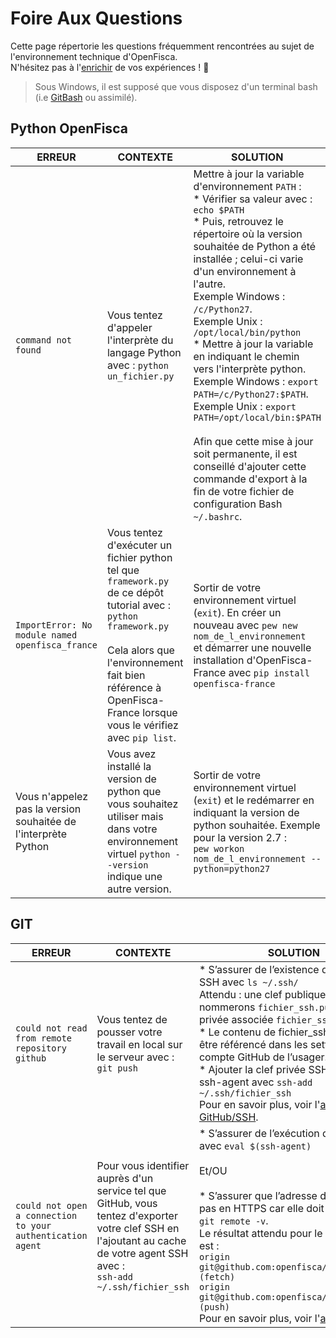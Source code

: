 # Foire Aux Questions

Cette page répertorie les questions fréquemment rencontrées au sujet de l'environnement technique d'OpenFisca.  
N'hésitez pas à l'[enrichir](https://github.com/openfisca/tutorial/edit/master/FAQ.md) de vos expériences ! :slightly_smiling_face: 


> Sous Windows, il est supposé que vous disposez d'un terminal bash (i.e [GitBash](https://gitforwindows.org) ou assimilé).


## Python OpenFisca

| ERREUR | CONTEXTE | SOLUTION      |
| ------ | -------- | ------------- |
| `command not found` | Vous tentez d'appeler l'interprète du langage Python avec : `python un_fichier.py` | Mettre à jour la variable d'environnement `PATH` : </br>* Vérifier sa valeur avec : </br>`echo $PATH` </br>* Puis, retrouvez le répertoire où la version souhaitée de Python a été installée ; celui-ci varie d'un environnement à l'autre. </br>Exemple Windows : `/c/Python27`. </br>Exemple Unix : `/opt/local/bin/python` </br>* Mettre à jour la variable en indiquant le chemin vers l'interprète python. </br>Exemple Windows : `export PATH=/c/Python27:$PATH`. </br>Exemple Unix : `export PATH=/opt/local/bin:$PATH` </br></br>Afin que cette mise à jour soit permanente, il est conseillé d'ajouter cette commande d'export à la fin de votre fichier de configuration Bash `~/.bashrc`. |
| `ImportError: No module named openfisca_france` | Vous tentez d'exécuter un fichier python tel que `framework.py` de ce dépôt tutorial avec : </br>`python framework.py` </br></br>Cela alors que l'environnement fait bien référence à OpenFisca-France lorsque vous le vérifiez avec `pip list`. | Sortir de votre environnement virtuel (`exit`). En créer un nouveau avec `pew new nom_de_l_environnement` </br>et démarrer une nouvelle installation d'OpenFisca-France avec `pip install openfisca-france` |
| Vous n'appelez pas la version souhaitée de l'interprète Python | Vous avez installé la version de python que vous souhaitez utiliser mais dans votre environnement virtuel `python --version` indique une autre version. | Sortir de votre environnement virtuel (`exit`) et le redémarrer en indiquant la version de python souhaitée. Exemple pour la version 2.7 : </br>`pew workon nom_de_l_environnement --python=python27` |


## GIT

| ERREUR | CONTEXTE | SOLUTION      |
| ------ | -------- | ------------- |
| `could not read from remote repository github` | Vous tentez de pousser votre travail en local sur le serveur avec : </br>`git push` | * S’assurer de l’existence d’une clef SSH avec `ls ~/.ssh/` </br>Attendu : une clef publique que nous nommerons `fichier_ssh.pub` et sa clef privée associée `fichier_ssh`. </br>* Le contenu de fichier_ssh.pub doit être référencé dans les settings du compte GitHub de l’usager. </br>* Ajouter la clef privée SSH à votre ssh-agent avec `ssh-add ~/.ssh/fichier_ssh` </br>Pour en savoir plus, voir l'[aide GitHub/SSH](https://help.github.com/articles/connecting-to-github-with-ssh/). |
| `could not open a connection to your authentication agent` | Pour vous identifier auprès d'un service tel que GitHub, vous tentez d'exporter votre clef SSH en l'ajoutant au cache de votre agent SSH avec : </br>`ssh-add ~/.ssh/fichier_ssh` | * S’assurer de l’exécution du ssh-agent avec `eval $(ssh-agent)` </br></br>Et/OU </br></br>* S’assurer que l’adresse du dépôt n'est pas en HTTPS car elle doit être en SSH : `git remote -v`. </br>Le résultat attendu pour le dépôt tutorial est : </br>`origin	git@github.com:openfisca/tutorial.git (fetch)` </br>`origin	git@github.com:openfisca/tutorial.git (push)` </br>Pour en savoir plus, voir l'[aide GitHub](https://help.github.com/articles/changing-a-remote-s-url/#switching-remote-urls-from-ssh-to-https). |
